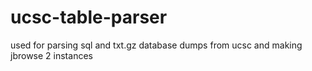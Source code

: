 # ucsc-table-parser

used for parsing sql and txt.gz database dumps from ucsc and making jbrowse 2
instances
